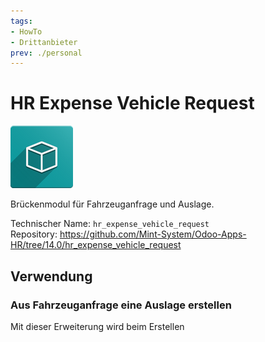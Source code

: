 ```yaml
---
tags:
- HowTo
- Drittanbieter
prev: ./personal
---
```

# HR Expense Vehicle Request
![icon_oms_box](assets/icon_oms_box.png)

Brückenmodul für Fahrzeuganfrage und Auslage.

Technischer Name: `hr_expense_vehicle_request`\
Repository: <https://github.com/Mint-System/Odoo-Apps-HR/tree/14.0/hr_expense_vehicle_request>

## Verwendung

### Aus Fahrzeuganfrage eine Auslage erstellen

Mit dieser Erweiterung wird beim Erstellen